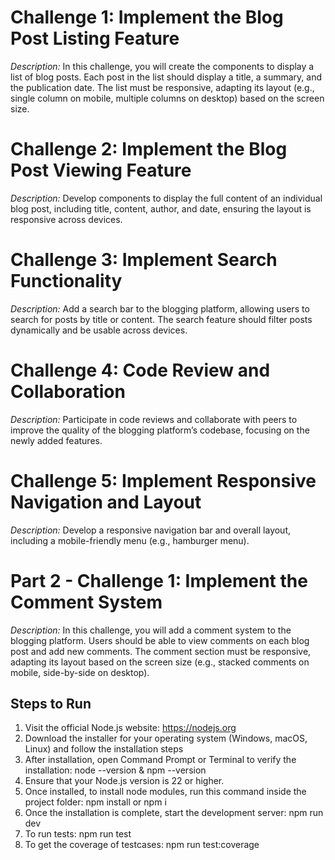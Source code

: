 # Challenge 1: Implement the Blog Post Listing Feature
*Description:*
In this challenge, you will create the components to display a list of blog posts. Each post in the list should display a title, a summary, and the publication date. The list must be responsive, adapting its layout (e.g., single column on mobile, multiple columns on desktop) based on the screen size.

# Challenge 2: Implement the Blog Post Viewing Feature
*Description:*
Develop components to display the full content of an individual blog post, including title, content, author, and date, ensuring the layout is responsive across devices.

# Challenge 3: Implement Search Functionality
*Description:*
Add a search bar to the blogging platform, allowing users to search for posts by title or content. The search feature should filter posts dynamically and be usable across devices.

# Challenge 4: Code Review and Collaboration
*Description:*
Participate in code reviews and collaborate with peers to improve the quality of the blogging platform’s codebase, focusing on the newly added features.

# Challenge 5: Implement Responsive Navigation and Layout
*Description:*
Develop a responsive navigation bar and overall layout, including a mobile-friendly menu (e.g., hamburger menu).

# Part 2 - Challenge 1: Implement the Comment System
*Description:*
In this challenge, you will add a comment system to the blogging platform. Users should be able to view comments on each blog post and add new comments. The comment section must be responsive, adapting its layout based on the screen size (e.g., stacked comments on mobile, side-by-side on desktop).

## Steps to Run
1. Visit the official Node.js website: https://nodejs.org
2. Download the installer for your operating system (Windows, macOS, Linux) and follow the installation steps
3. After installation, open Command Prompt or Terminal to verify the installation: node --version & npm --version
4. Ensure that your Node.js version is 22 or higher.
5. Once installed, to install node modules, run this command inside the project folder: npm install or npm i
6. Once the installation is complete, start the development server: npm run dev 
7. To run tests: npm run test
8. To get the coverage of testcases: npm run test:coverage
